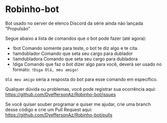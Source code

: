 # Robinho-bot
Bot usado no server de elenco Discord da série ainda não lançada "Propulsão"

Segue abaixo a lista de comandos que o bot pode fazer (até agora):
* !bot
Comando somente para teste, o bot te diz algo e te cita.
* !iamdublador
Comando que seta seu cargo para dublador
* !iamdubladora
Comando que seta seu cargo para dubladora
* !diga
Comando que faz o bot dizer algo para você, deverá ser usado no formato:
`!Diga Olá, meu amigo!`

`Olá meu amigo` seria a resposta do bot para esse comando em específico.

Qualquer dúvida ou problemas, você pode registrar sua ocorrência aqui: https://github.com/DyeffersonAz/Robinho-bot/issues

Se você quiser souber programar e quiser me ajudar, crie uma branch desse código e crie um Pull Request aqui: https://github.com/DyeffersonAz/Robinho-bot/pulls

